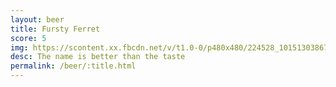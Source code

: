 ```yaml
---
layout: beer
title: Fursty Ferret
score: 5
img: https://scontent.xx.fbcdn.net/v/t1.0-0/p480x480/224528_10151303867818745_1700962680_n.jpg?oh=c71d5d533708bcb7e241216a89d6a829&oe=58704F8E
desc: The name is better than the taste
permalink: /beer/:title.html
---
```

